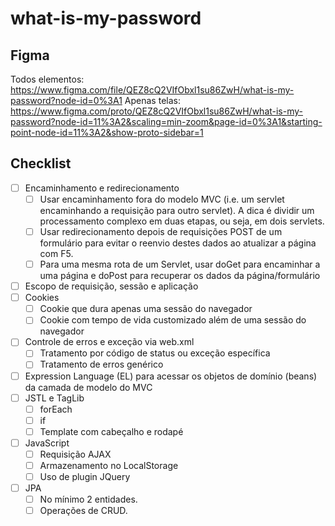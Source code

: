 # what-is-my-password

## Figma
Todos elementos: https://www.figma.com/file/QEZ8cQ2VIfObxl1su86ZwH/what-is-my-password?node-id=0%3A1
Apenas telas: https://www.figma.com/proto/QEZ8cQ2VIfObxl1su86ZwH/what-is-my-password?node-id=11%3A2&scaling=min-zoom&page-id=0%3A1&starting-point-node-id=11%3A2&show-proto-sidebar=1

## Checklist

- [ ] Encaminhamento e redirecionamento
  - [ ] Usar encaminhamento fora do modelo MVC (i.e. um servlet encaminhando a requisição para outro servlet). A dica é dividir um processamento complexo em duas etapas, ou seja, em dois servlets.
  - [ ] Usar redirecionamento depois de requisições POST de um formulário para evitar o reenvio destes dados ao atualizar a página com F5.
  - [ ] Para uma mesma rota de um Servlet, usar doGet para encaminhar a uma página e doPost para recuperar os dados da página/formulário
- [ ] Escopo de requisição, sessão e aplicação
- [ ] Cookies
  - [ ] Cookie que dura apenas uma sessão do navegador
  - [ ] Cookie com tempo de vida customizado além de uma sessão do navegador
- [ ] Controle de erros e exceção via web.xml
    - [ ] Tratamento por código de status ou exceção específica
    - [ ] Tratamento de erros genérico
- [ ] Expression Language (EL) para acessar os objetos de domínio (beans) da camada de modelo do MVC
- [ ] JSTL e TagLib
  - [ ] forEach
  - [ ] if
  - [ ] Template com cabeçalho e rodapé
- [ ] JavaScript
    - [ ] Requisição AJAX
    - [ ] Armazenamento no LocalStorage
    - [ ] Uso de plugin JQuery
- [ ] JPA
    - [ ] No mínimo 2 entidades.
    - [ ] Operações de CRUD. 
